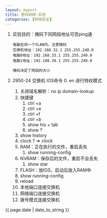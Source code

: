 ```yaml
---
layout: mypost
title: 思科网络-实验
categories: [网络安全]
---
```


1. 实验目的：掩码下同网段地址可否ping通
    ````
    电脑在同一个VLAN内，注意掩码
    交换机地址：192.168.32.1 255.255.240.0
    电脑0地址：192.168.33.1 255.255.240.0
    电脑1地址：192.168.34.1 255.255.240.0

    掩码决定了网段的大小
    ````

2. 2950-24 交换机 IOS命令
   0. en 进行特权模式
      1. 关闭域名解析：no ip domain-lookup
   1. 快捷键
      1. ctrl +a 
      2. ctrl +e 
      3. ctrl +f
      4. ctrl +b
      5. show his + tab
      6. show ?
   2. show history
   3. clock ? => clock 
   4. RAM：正在执行的文件，重启丢失
      1. show running-config
   5. NVRAM：保存后的文件，重启不会丢失
      1. show star
   6. FLASH：放IOS，启动后放入RAM中
   7. show running-config
   8. reload
   9.  本地端口连接交换机
   10. 网络端口连接交换机
   11. 拨号模式连接交换机
    

{{ page.date | date_to_string }}
